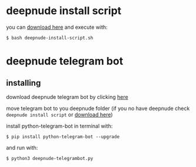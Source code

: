 # deepnude install script 

you can [download here](https://github.com/adotDEV/adotDEV/releases/download/deepnude-install-script.sh/deepnude-install-script.sh) and execute with:

    $ bash deepnude-install-script.sh

# deepnude telegram bot 
## installing

download deepnude telegram bot by clicking [here](https://github.com/adotDEV/adotDEV/releases/download/deepnude-telegrambot/deepnude-telegrambot.py)


move telegram bot to you deepnude folder (if you no have deepnude check `deepnude install script` or [download here](https://github.com/zhengyima/DeepNude_NoWatermark_withModel))

install python-telegram-bot in terminal with:

    $ pip install python-telegram-bot --upgrade

and run with:

    $ python3 deepnude-telegrambot.py
